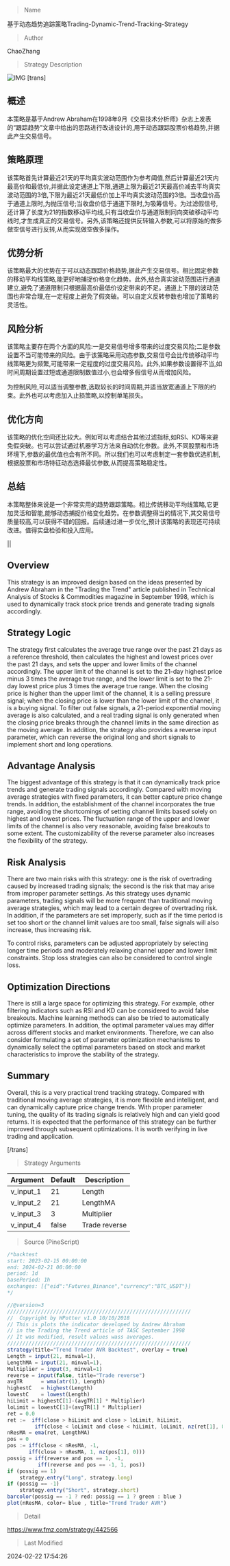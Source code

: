 
> Name

基于动态趋势追踪策略Trading-Dynamic-Trend-Tracking-Strategy

> Author

ChaoZhang

> Strategy Description

![IMG](https://www.fmz.com/upload/asset/1e5d0d7e76a417e94ed.png)
[trans]
## 概述

本策略是基于Andrew Abraham在1998年9月《交易技术分析师》杂志上发表的“跟踪趋势”文章中给出的思路进行改进设计的,用于动态跟踪股票价格趋势,并据此产生交易信号。

## 策略原理  

该策略首先计算最近21天的平均真实波动范围作为参考阈值,然后计算最近21天内最高价和最低价,并据此设定通道上下限,通道上限为最近21天最高价减去平均真实波动范围的3倍,下限为最近21天最低价加上平均真实波动范围的3倍。当收盘价高于通道上限时,为抛压信号;当收盘价低于通道下限时,为吸筹信号。为过滤假信号,还计算了长度为21的指数移动平均线,只有当收盘价与通道限制同向突破移动平均线时,才生成真正的交易信号。另外,该策略还提供反转输入参数,可以将原始的做多做空信号进行反转,从而实现做空做多操作。

## 优势分析

该策略最大的优势在于可以动态跟踪价格趋势,据此产生交易信号。相比固定参数的移动平均线策略,能更好地捕捉价格变化趋势。此外,结合真实波动范围进行通道建立,避免了通道限制只根据最高价最低价设定带来的不足。通道上下限的波动范围也非常合理,在一定程度上避免了假突破。可以自定义反转参数也增加了策略的灵活性。

## 风险分析

该策略主要存在两个方面的风险:一是交易信号增多带来的过度交易风险;二是参数设置不当可能带来的风险。由于该策略采用动态参数,交易信号会比传统移动平均线策略更为频繁,可能带来一定程度的过度交易风险。此外,如果参数设置得不当,如时间周期设置过短或通道限制数值过小,也会增多假信号从而增加风险。

为控制风险,可以适当调整参数,选取较长的时间周期,并适当放宽通道上下限的约束。此外也可以考虑加入止损策略,以控制单笔损失。

## 优化方向  

该策略的优化空间还比较大。例如可以考虑结合其他过滤指标,如RSI、KD等来避免假突破。也可以尝试通过机器学习方法来自动优化参数。此外,不同股票和市场环境下,参数的最优值也会有所不同。所以我们也可以考虑制定一套参数优选机制,根据股票和市场特征动态选择最优参数,从而提高策略稳定性。

## 总结

本策略整体来说是一个非常实用的趋势跟踪策略。相比传统移动平均线策略,它更加灵活和智能,能够动态捕捉价格变化趋势。在参数调整得当的情况下,其交易信号质量较高,可以获得不错的回报。后续通过进一步优化,预计该策略的表现还可持续改进。值得实盘检验和投入应用。

||

## Overview

This strategy is an improved design based on the ideas presented by Andrew Abraham in the "Trading the Trend" article published in Technical Analysis of Stocks & Commodities magazine in September 1998, which is used to dynamically track stock price trends and generate trading signals accordingly.  

## Strategy Logic

The strategy first calculates the average true range over the past 21 days as a reference threshold, then calculates the highest and lowest prices over the past 21 days, and sets the upper and lower limits of the channel accordingly. The upper limit of the channel is set to the 21-day highest price minus 3 times the average true range, and the lower limit is set to the 21-day lowest price plus 3 times the average true range. When the closing price is higher than the upper limit of the channel, it is a selling pressure signal; when the closing price is lower than the lower limit of the channel, it is a buying signal. To filter out false signals, a 21-period exponential moving average is also calculated, and a real trading signal is only generated when the closing price breaks through the channel limits in the same direction as the moving average. In addition, the strategy also provides a reverse input parameter, which can reverse the original long and short signals to implement short and long operations.

## Advantage Analysis 

The biggest advantage of this strategy is that it can dynamically track price trends and generate trading signals accordingly. Compared with moving average strategies with fixed parameters, it can better capture price change trends. In addition, the establishment of the channel incorporates the true range, avoiding the shortcomings of setting channel limits based solely on highest and lowest prices. The fluctuation range of the upper and lower limits of the channel is also very reasonable, avoiding false breakouts to some extent. The customizability of the reverse parameter also increases the flexibility of the strategy.  

## Risk Analysis

There are two main risks with this strategy: one is the risk of overtrading caused by increased trading signals; the second is the risk that may arise from improper parameter settings. As this strategy uses dynamic parameters, trading signals will be more frequent than traditional moving average strategies, which may lead to a certain degree of overtrading risk. In addition, if the parameters are set improperly, such as if the time period is set too short or the channel limit values are too small, false signals will also increase, thus increasing risk.

To control risks, parameters can be adjusted appropriately by selecting longer time periods and moderately relaxing channel upper and lower limit constraints. Stop loss strategies can also be considered to control single loss.

## Optimization Directions   

There is still a large space for optimizing this strategy. For example, other filtering indicators such as RSI and KD can be considered to avoid false breakouts. Machine learning methods can also be tried to automatically optimize parameters. In addition, the optimal parameter values may differ across different stocks and market environments. Therefore, we can also consider formulating a set of parameter optimization mechanisms to dynamically select the optimal parameters based on stock and market characteristics to improve the stability of the strategy.  

## Summary 

Overall, this is a very practical trend tracking strategy. Compared with traditional moving average strategies, it is more flexible and intelligent, and can dynamically capture price change trends. With proper parameter tuning, the quality of its trading signals is relatively high and can yield good returns. It is expected that the performance of this strategy can be further improved through subsequent optimizations. It is worth verifying in live trading and application.

[/trans]

> Strategy Arguments



|Argument|Default|Description|
|----|----|----|
|v_input_1|21|Length|
|v_input_2|21|LengthMA|
|v_input_3|3|Multiplier|
|v_input_4|false|Trade reverse|


> Source (PineScript)

``` javascript
/*backtest
start: 2023-02-15 00:00:00
end: 2024-02-21 00:00:00
period: 1d
basePeriod: 1h
exchanges: [{"eid":"Futures_Binance","currency":"BTC_USDT"}]
*/

//@version=3
////////////////////////////////////////////////////////////
//  Copyright by HPotter v1.0 10/10/2018
// This is plots the indicator developed by Andrew Abraham 
// in the Trading the Trend article of TASC September 1998  
// It was modified, result values wass averages.
////////////////////////////////////////////////////////////
strategy(title="Trend Trader AVR Backtest", overlay = true)
Length = input(21, minval=1),
LengthMA = input(21, minval=1),
Multiplier = input(3, minval=1)
reverse = input(false, title="Trade reverse")
avgTR      = wma(atr(1), Length)
highestC   = highest(Length)
lowestC    = lowest(Length)
hiLimit = highestC[1]-(avgTR[1] * Multiplier)
loLimit = lowestC[1]+(avgTR[1] * Multiplier)
ret = 0.0
ret :=  iff(close > hiLimit and close > loLimit, hiLimit,
         iff(close < loLimit and close < hiLimit, loLimit, nz(ret[1], 0)))
nResMA = ema(ret, LengthMA)        
pos = 0
pos := iff(close < nResMA, -1,
       iff(close > nResMA, 1, nz(pos[1], 0))) 
possig = iff(reverse and pos == 1, -1,
          iff(reverse and pos == -1, 1, pos))	   
if (possig == 1) 
    strategy.entry("Long", strategy.long)
if (possig == -1)
    strategy.entry("Short", strategy.short)	   	    
barcolor(possig == -1 ? red: possig == 1 ? green : blue ) 
plot(nResMA, color= blue , title="Trend Trader AVR")
```

> Detail

https://www.fmz.com/strategy/442566

> Last Modified

2024-02-22 17:54:26
